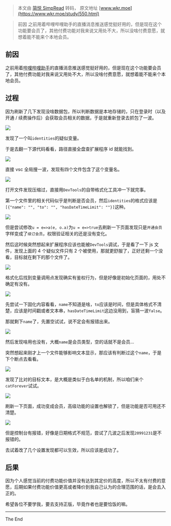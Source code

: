 > 本文由 [简悦 SimpRead](http://ksria.com/simpread/) 转码， 原文地址 [www.wkr.moe](https://www.wkr.moe/study/550.html)

> 前因 之前用着哔哩哔哩助手的直播消息推送感觉挺好用的，但是现在这个功能要会员了，其他付费功能对我来说又用处不大，所以没啥付费意愿，就想着能不能来个本地会员。

前因
--

之前用着[哔哩哔哩助手](https://chrome.google.com/webstore/detail/kpbnombpnpcffllnianjibmpadjolanh "哔哩哔哩助手")的直播消息推送感觉挺好用的，但是现在这个功能要会员了，其他付费功能对我来说又用处不大，所以没啥付费意愿，就想着能不能来个本地会员。

过程
--

因为刷新了几下发现没啥数据包，所以判断数据是本地存储的，只在登录时（以及开通 / 续费操作后）会获取会员相关的数据，于是就重新登录去抓包了一波。

![](https://i.loli.net/2021/08/11/AeqQPVfI6GYrwi8.png)

发现了一个叫`identities`的疑似变量。

于是去翻一下源代码看看，路径直接全盘查扩展程序 id 就能找到。

![](https://i.loli.net/2021/08/11/Due1aYGm3LPKZM2.png)

直接 vsc 全局搜一波，发现有四个文件包含了这个变量名。

![](https://i.loli.net/2021/08/11/cCptT54Pd9L7bo1.png)

打开文件发现压缩过，直接用`DevTools`的自带格式化工具冲一下就完事。

第一个文件里的相关代码似乎是判断是否会员，然后`identities`的格式应该是`[{"name": "", "to": "", "hasDateTimeLimit": ""}]`这种。

![](https://i.loli.net/2021/08/11/XeWHUAV2dsOMpN6.png)

但是尝试修改`u = e=>a(e, o.a)`为`u = e=>true`去刷新一下页面发现只是`开通会员`字样变成了`续订会员`，权限验证相关的还是没有变化。

然后这时候突然想起来扩展程序应该也能被`DevTools`调试，于是看了一下 js 文件，发现上面的 4 个疑似文件只有 2 个被使用，那就更舒服了，正好还剩一个没看，目标就在剩下的那个文件了。

![](https://i.loli.net/2021/08/11/fNmDIPG5lMa9zqU.png)

格式化后找到变量调用点发现确实有鉴权行为，但是好像是初始化页面的，用处不确定有没有。

![](https://i.loli.net/2021/08/11/m2ePdSJUIh5rCtc.png)

先尝试一下固化内容看看，`name`不知道是啥，`to`应该是时间，但是具体格式不清楚，应该是时间戳或者文本串，`hasDateTimeLimit`这边没用到，盲猜一波`false`。

那就剩下`name`了，先置空试试，说不定会有报错出来。

![](https://i.loli.net/2021/08/11/6iefH7yNkSIduxT.png)

然后发现啥用也没有，大概`name`是会员类型，空的话就不是会员...

突然想起来刚才上一个文件能够影响文本显示，那应该有判断过这个`name`，于是下个断点去看看。

![](https://i.loli.net/2021/08/11/6tBO4nhLNzDojul.png)

发现了比对的目标文本，是大概是类似于白名单的机制，所以咱们来个`catForever`试试。

![](https://i.loli.net/2021/08/11/Hi5koSnQVRYz2hu.png)

刷新一下页面，成功变成会员，高级功能的设置也解锁了，但是功能是否可用还不清楚。

![](https://i.loli.net/2021/08/11/a9A6CWMhx4NHpLl.png)

但是控制台有报错，好像是日期格式不规范，尝试了几波之后发现`20991231`是不报错的。

去试着改了几个设置发现都可以生效，所以应该是成功了。

后果
--

因为个人感觉当前的付费功能价值并没有达到其定价的高度，所以不太有付费的意愿，后期如果付费功能价值更高或者降价到我自己认为的合理范围的话，是会去入正的。

希望各位不要学我，要去支持正版，毕竟作者也是要恰饭的嘛。

* * *

The End